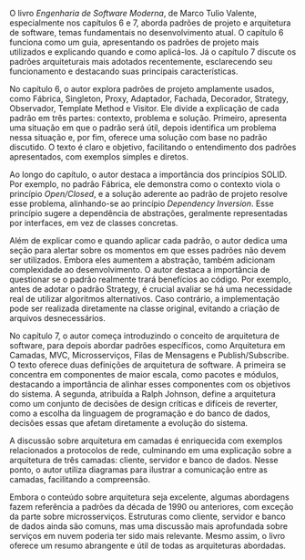 O livro *Engenharia de Software Moderna*, de Marco Tulio Valente, especialmente nos capítulos 6 e 7, aborda padrões de projeto e arquitetura de software, temas fundamentais no desenvolvimento atual. O capítulo 6 funciona como um guia, apresentando os padrões de projeto mais utilizados e explicando quando e como aplicá-los. Já o capítulo 7 discute os padrões arquiteturais mais adotados recentemente, esclarecendo seu funcionamento e destacando suas principais características.

No capítulo 6, o autor explora padrões de projeto amplamente usados, como Fábrica, Singleton, Proxy, Adaptador, Fachada, Decorador, Strategy, Observador, Template Method e Visitor. Ele divide a explicação de cada padrão em três partes: contexto, problema e solução. Primeiro, apresenta uma situação em que o padrão será útil, depois identifica um problema nessa situação e, por fim, oferece uma solução com base no padrão discutido. O texto é claro e objetivo, facilitando o entendimento dos padrões apresentados, com exemplos simples e diretos.

Ao longo do capítulo, o autor destaca a importância dos princípios SOLID. Por exemplo, no padrão Fábrica, ele demonstra como o contexto viola o princípio *Open/Closed*, e a solução aderente ao padrão de projeto resolve esse problema, alinhando-se ao princípio *Dependency Inversion*. Esse princípio sugere a dependência de abstrações, geralmente representadas por interfaces, em vez de classes concretas.

Além de explicar como e quando aplicar cada padrão, o autor dedica uma seção para alertar sobre os momentos em que esses padrões não devem ser utilizados. Embora eles aumentem a abstração, também adicionam complexidade ao desenvolvimento. O autor destaca a importância de questionar se o padrão realmente trará benefícios ao código. Por exemplo, antes de adotar o padrão Strategy, é crucial avaliar se há uma necessidade real de utilizar algoritmos alternativos. Caso contrário, a implementação pode ser realizada diretamente na classe original, evitando a criação de arquivos desnecessários.

No capítulo 7, o autor começa introduzindo o conceito de arquitetura de software, para depois abordar padrões específicos, como Arquitetura em Camadas, MVC, Microsserviços, Filas de Mensagens e Publish/Subscribe. O texto oferece duas definições de arquitetura de software. A primeira se concentra em componentes de maior escala, como pacotes e módulos, destacando a importância de alinhar esses componentes com os objetivos do sistema. A segunda, atribuída a Ralph Johnson, define a arquitetura como um conjunto de decisões de design críticas e difíceis de reverter, como a escolha da linguagem de programação e do banco de dados, decisões essas que afetam diretamente a evolução do sistema.

A discussão sobre arquitetura em camadas é enriquecida com exemplos relacionados a protocolos de rede, culminando em uma explicação sobre a arquitetura de três camadas: cliente, servidor e banco de dados. Nesse ponto, o autor utiliza diagramas para ilustrar a comunicação entre as camadas, facilitando a compreensão.

Embora o conteúdo sobre arquitetura seja excelente, algumas abordagens fazem referência a padrões da década de 1990 ou anteriores, com exceção da parte sobre microsserviços. Estruturas como cliente, servidor e banco de dados ainda são comuns, mas uma discussão mais aprofundada sobre serviços em nuvem poderia ter sido mais relevante. Mesmo assim, o livro oferece um resumo abrangente e útil de todas as arquiteturas abordadas.